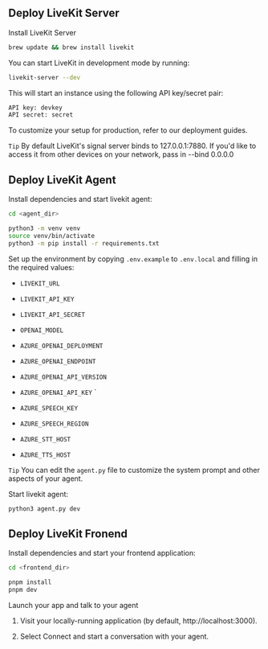 ## Deploy LiveKit Server

Install LiveKit Server

```sh
brew update && brew install livekit
```

You can start LiveKit in development mode by running:

```sh
livekit-server --dev
```

This will start an instance using the following API key/secret pair:

```sh
API key: devkey
API secret: secret
```

To customize your setup for production, refer to our deployment guides.


` Tip
` By default LiveKit's signal server binds to 127.0.0.1:7880. If you'd like to access it from other devices on your network, pass in --bind 0.0.0.0

## Deploy LiveKit Agent

Install dependencies and start livekit agent:

```sh
cd <agent_dir>

python3 -m venv venv
source venv/bin/activate
python3 -m pip install -r requirements.txt
```

Set up the environment by copying `.env.example` to `.env.local` and filling in the required values:

- `LIVEKIT_URL`
- `LIVEKIT_API_KEY`
- `LIVEKIT_API_SECRET`

- `OPENAI_MODEL`
- `AZURE_OPENAI_DEPLOYMENT`
- `AZURE_OPENAI_ENDPOINT`
- `AZURE_OPENAI_API_VERSION`
- `AZURE_OPENAI_API_KEY`
`
- `AZURE_SPEECH_KEY`
- `AZURE_SPEECH_REGION`
- `AZURE_STT_HOST`
- `AZURE_TTS_HOST`

` Tip
` You can edit the `agent.py` file to customize the system prompt and other aspects of your agent.


Start livekit agent:

```sh
python3 agent.py dev
```

## Deploy LiveKit Fronend

Install dependencies and start your frontend application:

```sh
cd <frontend_dir>

pnpm install
pnpm dev
```

Launch your app and talk to your agent

1. Visit your locally-running application (by default, http://localhost:3000).

2. Select Connect and start a conversation with your agent.